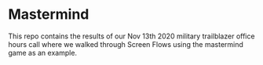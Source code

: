 # Mastermind

This repo contains the results of our Nov 13th 2020 military trailblazer office hours call where we walked through Screen Flows using the mastermind game as an example.